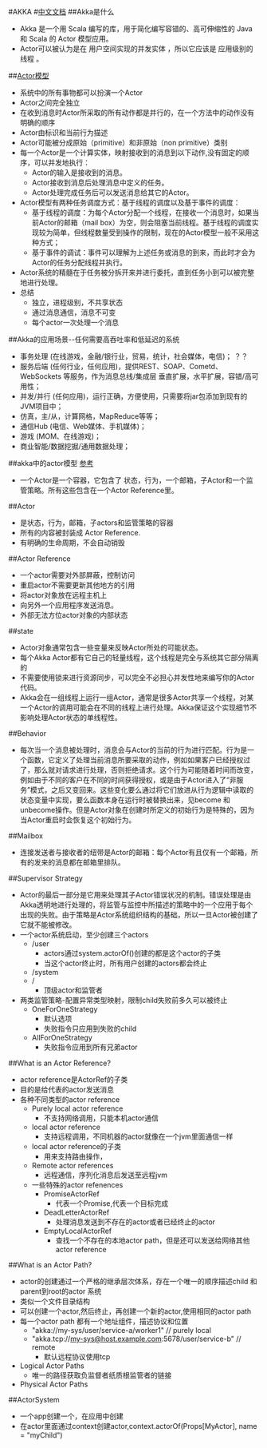 #AKKA
#[中文文档](http://udn.yyuap.com/doc/akka-doc-cn/2.3.6/scala/book/chapter3/06_routing.html)
##Akka是什么
*   Akka 是一个用 Scala 编写的库，用于简化编写容错的、高可伸缩性的 Java 和 Scala 的 Actor 模型应用。
*   Actor可以被认为是在 用户空间实现的并发实体 ，所以它应该是 应用级别的线程 。


##[Actor模型](http://www.jianshu.com/p/449850aa8e82)
*   系统中的所有事物都可以扮演一个Actor
*   Actor之间完全独立
*   在收到消息时Actor所采取的所有动作都是并行的，在一个方法中的动作没有明确的顺序
*   Actor由标识和当前行为描述
*   Actor可能被分成原始（primitive）和非原始（non primitive）类别
*   每一个Actor是一个计算实体，映射接收到的消息到以下动作,没有固定的顺序，可以并发地执行：
    *   Actor的输入是接收到的消息。
    *   Actor接收到消息后处理消息中定义的任务。
    *   Actor处理完成任务后可以发送消息给其它的Actor。
*   Actor模型有两种任务调度方式：基于线程的调度以及基于事件的调度：
    -   基于线程的调度：为每个Actor分配一个线程，在接收一个消息时，如果当前Actor的邮箱（mail box）为空，则会阻塞当前线程。基于线程的调度实现较为简单，但线程数量受到操作的限制，现在的Actor模型一般不采用这种方式；
    -   基于事件的调试：事件可以理解为上述任务或消息的到来，而此时才会为Actor的任务分配线程并执行。
*   Actor系统的精髓在于任务被分拆开来并进行委托，直到任务小到可以被完整地进行处理。
*   总结
    -   独立，进程级别，不共享状态
    -   通过消息通信，消息不可变
    -   每个actor一次处理一个消息

##Akka的应用场景--任何需要高吞吐率和低延迟的系统
*   事务处理 (在线游戏，金融/银行业，贸易，统计，社会媒体，电信)； ？？
*   服务后端 (任何行业，任何应用)，提供REST、SOAP、Cometd、WebSockets 等服务，作为消息总线/集成层 垂直扩展，水平扩展，容错/高可用性；
*   并发/并行 (任何应用)，运行正确，方便使用，只需要将jar包添加到现有的JVM项目中；
*   仿真，主/从，计算网格，MapReduce等等；
*   通信Hub (电信、Web媒体、手机媒体)；
*   游戏 (MOM、在线游戏)；
*   商业智能/数据挖掘/通用数据处理；


##akka中的actor模型 [参考](http://blog.jasonding.top/2015/06/26/Scala/%E3%80%90Akka%E3%80%91Actor%E6%A8%A1%E5%9E%8B%E6%8E%A2%E7%B4%A2/)
*   一个Actor是一个容器，它包含了 状态，行为，一个邮箱，子Actor和一个监管策略。所有这些包含在一个Actor Reference里。

##Actor
*   是状态，行为，邮箱，子actors和监管策略的容器
*   所有的内容被封装成 Actor Reference.
*   有明确的生命周期，不会自动销毁

##Actor Reference
*   一个actor需要对外部屏蔽，控制访问
*   重启actor不需要更新其他地方的引用
*   将actor对象放在远程主机上
*   向另外一个应用程序发送消息。
*   外部无法方位actor对象的内部状态

##state
*   Actor对象通常包含一些变量来反映Actor所处的可能状态。
*   每个Akka Actor都有它自己的轻量线程，这个线程是完全与系统其它部分隔离的
*   不需要使用锁来进行资源同步，可以完全不必担心并发性地来编写你的Actor代码。
*   Akka会在一组线程上运行一组Actor，通常是很多Actor共享一个线程，对某一个Actor的调用可能会在不同的线程上进行处理。Akka保证这个实现细节不影响处理Actor状态的单线程性。

##Behavior
*   每次当一个消息被处理时，消息会与Actor的当前的行为进行匹配。行为是一个函数，它定义了处理当前消息所要采取的动作，例如如果客户已经授权过了，那么就对请求进行处理，否则拒绝请求。这个行为可能随着时间而改变，例如由于不同的客户在不同的时间获得授权，或是由于Actor进入了“非服务”模式，之后又变回来。这些变化要么通过将它们放进从行为逻辑中读取的状态变量中实现，要么函数本身在运行时被替换出来，见become 和 unbecome操作。但是Actor对象在创建时所定义的初始行为是特殊的，因为当Actor重启时会恢复这个初始行为。

##Mailbox
*   连接发送者与接收者的纽带是Actor的邮箱：每个Actor有且仅有一个邮箱，所有的发来的消息都在邮箱里排队。

##Supervisor Strategy
*   Actor的最后一部分是它用来处理其子Actor错误状况的机制。错误处理是由Akka透明地进行处理的，将监管与监控中所描述的策略中的一个应用于每个出现的失败。由于策略是Actor系统组织结构的基础，所以一旦Actor被创建了它就不能被修改。
*   一个actor系统启动，至少创建三个actors
    -   /user
        +   actors通过system.actorOf()创建的都是这个actor的子类
        +   当这个actor终止时，所有用户创建的actors都会终止
    -   /system
    -   /
        +   顶级actor和监管者
*   两类监管策略-配置异常类型映射，限制child失败前多久可以被终止
    -   OneForOneStrategy
        +   默认选项
        +   失败指令只应用到失败的child
    -   AllForOneStrategy
        +   失败指令应用到所有兄弟actor

##What is an Actor Reference?
*   actor reference是ActorRef的子类
*   目的是给代表的actor发送消息
*   各种不同类型的actor reference
    -   Purely local actor reference 
        +   不支持网络调用，只能本机actor通信
    -   local actor reference
        +   支持远程调用，不同机器的actor就像在一个jvm里面通信一样
    -   local actor reference的子类
        +   用来支持路由操作，
    -   Remote actor references
        +   远程通信，序列化消息后发送至远程jvm
    -   一些特殊的actor refenences
        +   PromiseActorRef 
            *   代表一个Promise,代表一个目标完成
        +   DeadLetterActorRef
            *   处理消息发送到不存在的actor或者已经终止的actor
        +   EmptyLocalActorRef
            *   查找一个不存在的本地actor path，但是还可以发送给网络其他actor reference

##What is an Actor Path?
*   actor的创建通过一个严格的继承层次体系，存在一个唯一的顺序描述child 和parent到root的actor 系统
*   类似一个文件目录结构
*   可以创建一个actor,然后终止，再创建一个新的actor,使用相同的actor path
*   每一个actor path 都有一个地址组件，描述协议和位置
    -   "akka://my-sys/user/service-a/worker1" // purely local
    -   "akka.tcp://my-sys@host.example.com:5678/user/service-b" // remote
        +   默认远程协议使用tcp
*   Logical Actor Paths
    -   唯一的路径获取负监督者纸质根监管者的链接
*   Physical Actor Paths


##ActorSystem
*   一个app创建一个，在应用中创建
*   在actor里面通过context创建actor,context.actorOf(Props[MyActor], name = "myChild")





